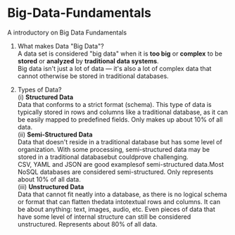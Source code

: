 # Big-Data-Fundamentals
A introductory on Big Data Fundamentals

1) What makes Data "Big Data"? <br />
    A data set is considered "big data" when it is **too big** or **complex** to be **stored** or **analyzed** by **traditional data systems**.<br />
  Big data isn't just a lot of data — it's also a lot of complex data that cannot otherwise be stored in traditional databases.<br />

2) Types of Data?<br />
(i) **Structured Data**<br />
    Data that conforms to a strict format (schema). This type of data is typically stored in rows and columns like a traditional database, as it can be easily mapped to predefined fields. Only makes up about 10% of all data.<br />
(ii) **Semi-Structured Data**<br />
    Data that doesn't reside in a traditional database but has some level of organization. With some processing, semi-structured data may be stored in a traditional databasebut couldprove challenging.<br />
CSV, YAML and JSON are good examplesof semi-structured data.Most NoSQL databases are considered semi-structured. Only represents about 10% of all data.<br />
(iii) **Unstructured Data**<br />
     Data that cannot fit neatly into a database, as there is no logical schema or format that can flatten thedata intotextual rows and columns. It can be about anything: text, images, audio, etc. Even pieces of data that have some level of internal structure can still be considered unstructured. Represents about 80% of all data.<br />

